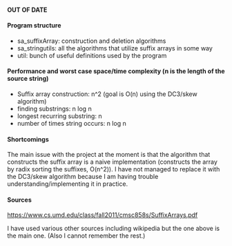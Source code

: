 #### OUT OF DATE

#### Program structure
- sa_suffixArray: construction and deletion algorithms
- sa_stringutils: all the algorithms that utilize suffix arrays in some way
- util: bunch of useful definitions used by the program

#### Performance and worst case space/time complexity (n is the length of the source string)
- Suffix array construction: n^2 (goal is O(n) using the DC3/skew algorithm)
- finding substrings: n log n
- longest recurring substring: n
- number of times string occurs: n log n

#### Shortcomings
The main issue with the project at the moment is that the algorithm that constructs the suffix array is a naive implementation (constructs the array by radix sorting the suffixes, O(n^2)). I have not managed to replace it with the DC3/skew algorithm because I am having trouble understanding/implementing it in practice. 

#### Sources
https://www.cs.umd.edu/class/fall2011/cmsc858s/SuffixArrays.pdf

I have used various other sources including wikipedia but the one above is the main one. (Also I cannot remember the rest.)
